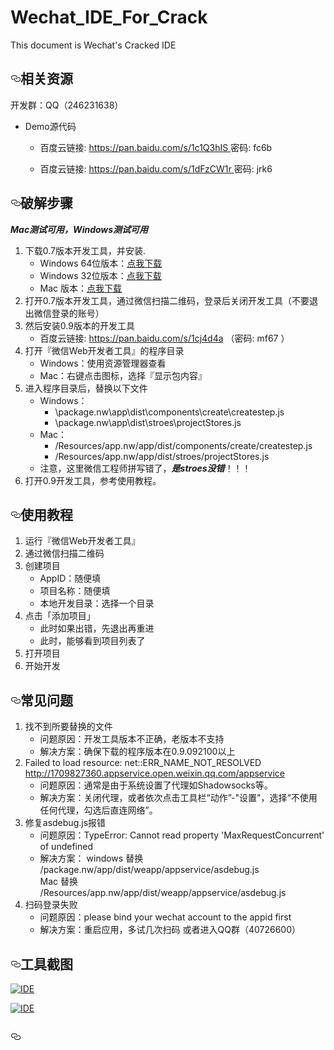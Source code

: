 # Wechat_IDE_For_Crack
This document is Wechat's Cracked IDE
<article class="markdown-body entry-content" itemprop="text"><h2><a id="user-content-相关资源" class="anchor" href="#相关资源" aria-hidden="true"><svg aria-hidden="true" class="octicon octicon-link" height="16" version="1.1" viewBox="0 0 16 16" width="16"><path d="M4 9h1v1H4c-1.5 0-3-1.69-3-3.5S2.55 3 4 3h4c1.45 0 3 1.69 3 3.5 0 1.41-.91 2.72-2 3.25V8.59c.58-.45 1-1.27 1-2.09C10 5.22 8.98 4 8 4H4c-.98 0-2 1.22-2 2.5S3 9 4 9zm9-3h-1v1h1c1 0 2 1.22 2 2.5S13.98 12 13 12H9c-.98 0-2-1.22-2-2.5 0-.83.42-1.64 1-2.09V6.25c-1.09.53-2 1.84-2 3.25C6 11.31 7.55 13 9 13h4c1.45 0 3-1.69 3-3.5S14.5 6 13 6z"></path></svg></a>相关资源</h2>

开发群：QQ（246231638）


<ul>


<li><p>Demo源代码</p>
	<ul>
	<li> 百度云链接: <a href="https://pan.baidu.com/s/1c1Q3hIS"> https://pan.baidu.com/s/1c1Q3hIS </a>  密码: fc6b</li> 
	</ul>
</li>
	<ul>
	<li> 百度云链接: <a href="https://pan.baidu.com/s/1dFzCW1r">https://pan.baidu.com/s/1dFzCW1r </a> 密码:  jrk6 </li> 
	</ul>
</li>
</ul>

<h2><a id="user-content-破解步骤" class="anchor" href="#破解步骤" aria-hidden="true"><svg aria-hidden="true" class="octicon octicon-link" height="16" version="1.1" viewBox="0 0 16 16" width="16"><path d="M4 9h1v1H4c-1.5 0-3-1.69-3-3.5S2.55 3 4 3h4c1.45 0 3 1.69 3 3.5 0 1.41-.91 2.72-2 3.25V8.59c.58-.45 1-1.27 1-2.09C10 5.22 8.98 4 8 4H4c-.98 0-2 1.22-2 2.5S3 9 4 9zm9-3h-1v1h1c1 0 2 1.22 2 2.5S13.98 12 13 12H9c-.98 0-2-1.22-2-2.5 0-.83.42-1.64 1-2.09V6.25c-1.09.53-2 1.84-2 3.25C6 11.31 7.55 13 9 13h4c1.45 0 3-1.69 3-3.5S14.5 6 13 6z"></path></svg></a>破解步骤</h2>

<p><strong><em>Mac测试可用，Windows测试可用</em></strong></p>

<ol>
<li>下载0.7版本开发工具，并安装.
	<ul>
	<li>Windows 64位版本：<a href="https://mp.weixin.qq.com/debug/cgi-bin/webdebugger/download?from=mpwiki&os=x64">点我下载</a></li>
	<li>Windows 32位版本：<a href="https://mp.weixin.qq.com/debug/cgi-bin/webdebugger/download?from=mpwiki&os=x86">点我下载</a></li>
	<li>Mac 版本：<a href="https://mp.weixin.qq.com/debug/cgi-bin/webdebugger/download?from=mpwiki&os=darwin">点我下载</a></li>
	</ul>
</li>
<li>打开0.7版本开发工具，通过微信扫描二维码，登录后关闭开发工具（不要退出微信登录的账号）</li>
<li>然后安装0.9版本的开发工具
	<ul>
	<li> 百度云链接: <a href="https://pan.baidu.com/s/1cj4d4a">https://pan.baidu.com/s/1cj4d4a</a> （密码: mf67 ）</li>  
	</ul>
</li>
<li>打开『微信Web开发者工具』的程序目录
 
<ul>
<li>Windows：使用资源管理器查看</li>
<li>Mac：右键点击图标，选择『显示包内容』</li>
</ul></li>
<li>进入程序目录后，替换以下文件
<ul>
<li>Windows：

<ul>
<li>\package.nw\app\dist\components\create\createstep.js</li>
<li>\package.nw\app\dist\stroes\projectStores.js</li>
</ul></li>
<li>Mac：

<ul>
<li>/Resources/app.nw/app/dist/components/create/createstep.js</li>
<li>/Resources/app.nw/app/dist/stroes/projectStores.js</li>
</ul></li>
</ul>


<ul>
<li>注意，这里微信工程师拼写错了，<strong><em>是stroes没错</em></strong>！！！</li>
</ul></li>

<li>打开0.9开发工具，参考使用教程。</li>
</ol>



<h2><a id="user-content-使用教程" class="anchor" href="#使用教程" aria-hidden="true"><svg aria-hidden="true" class="octicon octicon-link" height="16" version="1.1" viewBox="0 0 16 16" width="16"><path d="M4 9h1v1H4c-1.5 0-3-1.69-3-3.5S2.55 3 4 3h4c1.45 0 3 1.69 3 3.5 0 1.41-.91 2.72-2 3.25V8.59c.58-.45 1-1.27 1-2.09C10 5.22 8.98 4 8 4H4c-.98 0-2 1.22-2 2.5S3 9 4 9zm9-3h-1v1h1c1 0 2 1.22 2 2.5S13.98 12 13 12H9c-.98 0-2-1.22-2-2.5 0-.83.42-1.64 1-2.09V6.25c-1.09.53-2 1.84-2 3.25C6 11.31 7.55 13 9 13h4c1.45 0 3-1.69 3-3.5S14.5 6 13 6z"></path></svg></a>使用教程</h2>

<ol>
<li>运行『微信Web开发者工具』</li>
<li>通过微信扫描二维码</li>
<li>创建项目

<ul>
<li>AppID：随便填</li>
<li>项目名称：随便填</li>
<li>本地开发目录：选择一个目录</li>
</ul></li>
<li>点击「添加项目」

<ul>
<li>此时如果出错，先退出再重进</li>
<li>此时，能够看到项目列表了</li>
</ul></li>
<li>打开项目</li>
<li>开始开发</li>

</ol>

<h2><a id="user-content-常见问题" class="anchor" href="#常见问题" aria-hidden="true"><svg aria-hidden="true" class="octicon octicon-link" height="16" version="1.1" viewBox="0 0 16 16" width="16"><path d="M4 9h1v1H4c-1.5 0-3-1.69-3-3.5S2.55 3 4 3h4c1.45 0 3 1.69 3 3.5 0 1.41-.91 2.72-2 3.25V8.59c.58-.45 1-1.27 1-2.09C10 5.22 8.98 4 8 4H4c-.98 0-2 1.22-2 2.5S3 9 4 9zm9-3h-1v1h1c1 0 2 1.22 2 2.5S13.98 12 13 12H9c-.98 0-2-1.22-2-2.5 0-.83.42-1.64 1-2.09V6.25c-1.09.53-2 1.84-2 3.25C6 11.31 7.55 13 9 13h4c1.45 0 3-1.69 3-3.5S14.5 6 13 6z"></path></svg></a>常见问题</h2>

<ol>
<li>找不到所要替换的文件

<ul>
<li>问题原因：开发工具版本不正确，老版本不支持</li>
<li>解决方案：确保下载的程序版本在0.9.092100以上</li>
</ul></li>
<li>Failed to load resource: net::ERR_NAME_NOT_RESOLVED <a href="http://1709827360.appservice.open.weixin.qq.com/appservice">http://1709827360.appservice.open.weixin.qq.com/appservice</a>

<ul>
<li>问题原因：通常是由于系统设置了代理如Shadowsocks等。</li>
<li>解决方案：关闭代理，或者依次点击工具栏“动作”-"设置"，选择“不使用任何代理，勾选后直连网络”。</li>
</ul></li>
<li>修复asdebug.js报错

<ul>
<li>问题原因：TypeError: Cannot read property 'MaxRequestConcurrent' of undefined</li>
<li>解决方案： windows 替换 /package.nw/app/dist/weapp/appservice/asdebug.js<br>
Mac 替换 /Resources/app.nw/app/dist/weapp/appservice/asdebug.js
</li>
</ul></li>
<li>扫码登录失败

<ul>
<li>问题原因：please bind your wechat account to the appid first</li>
<li>解决方案：重启应用，多试几次扫码 或者进入QQ群（40726600）</li>

</ul></li>
</ol>

<h2><a id="user-content-工具截图" class="anchor" href="#工具截图" aria-hidden="true"><svg aria-hidden="true" class="octicon octicon-link" height="16" version="1.1" viewBox="0 0 16 16" width="16"><path d="M4 9h1v1H4c-1.5 0-3-1.69-3-3.5S2.55 3 4 3h4c1.45 0 3 1.69 3 3.5 0 1.41-.91 2.72-2 3.25V8.59c.58-.45 1-1.27 1-2.09C10 5.22 8.98 4 8 4H4c-.98 0-2 1.22-2 2.5S3 9 4 9zm9-3h-1v1h1c1 0 2 1.22 2 2.5S13.98 12 13 12H9c-.98 0-2-1.22-2-2.5 0-.83.42-1.64 1-2.09V6.25c-1.09.53-2 1.84-2 3.25C6 11.31 7.55 13 9 13h4c1.45 0 3-1.69 3-3.5S14.5 6 13 6z"></path></svg></a>工具截图</h2>

<p><a href="https://cloud.githubusercontent.com/assets/876707/18745196/f4f0488e-80f3-11e6-844b-f45d7e52a23c.png" target="_blank"><img src="https://cloud.githubusercontent.com/assets/876707/18745196/f4f0488e-80f3-11e6-844b-f45d7e52a23c.png" alt="IDE" style="max-width:100%;"></a></p>

<p><a href="https://cloud.githubusercontent.com/assets/876707/18745200/f7a74870-80f3-11e6-83cf-df00f7f87f56.png" target="_blank"><img src="https://cloud.githubusercontent.com/assets/876707/18745200/f7a74870-80f3-11e6-83cf-df00f7f87f56.png" alt="IDE" style="max-width:100%;"></a></p>

<h2><a id="user-content-相关链接" class="anchor" href="#相关链接" aria-hidden="true"><svg aria-hidden="true" class="octicon octicon-link" height="16" version="1.1" viewBox="0 0 16 16" width="16"><path d="M4 9h1v1H4c-1.5 0-3-1.69-3-3.5S2.55 3 4 3h4c1.45 0 3 1.69 3 3.5 0 1.41-.91 2.72-2 3.25V8.59c.58-.45 1-1.27 1-2.09C10 5.22 8.98 4 8 4H4c-.98 0-2 1.22-2 2.5S3 9 4 9zm9-3h-1v1h1c1 0 2 1.22 2 2.5S13.98 12 13 12H9c-.98 0-2-1.22-2-2.5 0-.83.42-1.64 1-2.09V6.25c-1.09.53-2 1.84-2 3.25C6 11.31 7.55 13 9 13h4c1.45 0 3-1.69 3-3.5S14.5 6 13 6z"></path></svg></a></h2>


</article>
